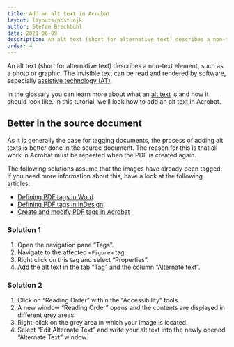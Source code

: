 ```yaml
---
title: Add an alt text in Acrobat
layout: layouts/post.njk
author: Stefan Brechbühl
date: 2021-06-09
description: An alt text (short for alternative text) describes a non-text element, such as a photo or graphic. In this tutorial, we’ll look how to add an alt text in Acrobat.
order: 4
---
```


An alt text (short for alternative text) describes a non-text element, such as a photo or graphic. The invisible text can be read and rendered by software, especially [assistive technology (AT)](/glossary/#assistive-technology).

In the glossary you can learn more about what an [alt text](/glossary/#alt-text) is and how it should look like. In this tutorial, we’ll look how to add an alt text in Acrobat.

## Better in the source document

As it is generally the case for tagging documents, the process of adding alt texts is better done in the source document. The reason for this is that all work in Acrobat must be repeated when the PDF is created again.

The following solutions assume that the images have already been tagged. If you need more information about this, have a look at the following articles:

- [Defining PDF tags in Word](/basics/word/defining-pdf-tags-in-word/)
- [Defining PDF tags in InDesign](/basics/indesign/defining-pdf-tags-in-indesign/)
- [Create and modify PDF tags in Acrobat](/basics/acrobat/create-and-modify-pdf-tags-in-acrobat/)

### Solution 1

1. Open the navigation pane “Tags”.
2. Navigate to the affected `<Figure>` tag.
3. Right click on this tag and select “Properties”.
4. Add the alt text in the tab “Tag” and the column “Alternate text”.

### Solution 2

1. Click on “Reading Order” within the “Accessibility” tools.
2. A new window “Reading Order” opens and the contents are displayed in different grey areas.
3. Right-click on the grey area in which your image is located.
4. Select “Edit Alternate Text” and write your alt text into the newly opened “Alternate Text” window.
